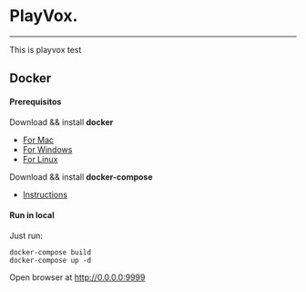 # PlayVox.
---

This is playvox test

## Docker

#### Prerequisitos

Download && install **docker**
- [For Mac](https://download.docker.com/mac/stable/Docker.dmg)
- [For Windows](https://download.docker.com/win/stable/InstallDocker.msi)
- [For Linux](https://docs.docker.com/engine/getstarted/step_one/#docker-for-linux)

Download && install **docker-compose**
- [Instructions](https://docs.docker.com/compose/install/)


#### Run in local

Just run:
```
docker-compose build
docker-compose up -d
```
Open browser at http://0.0.0.0:9999
